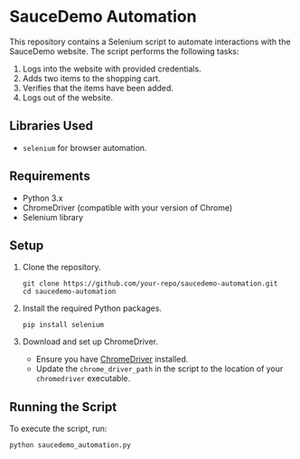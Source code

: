 # SauceDemo Automation

This repository contains a Selenium script to automate interactions with the SauceDemo website. The script performs the following tasks:

1. Logs into the website with provided credentials.
2. Adds two items to the shopping cart.
3. Verifies that the items have been added.
4. Logs out of the website.

## Libraries Used

- `selenium` for browser automation.

## Requirements

- Python 3.x
- ChromeDriver (compatible with your version of Chrome)
- Selenium library

## Setup

1. Clone the repository.

    ```shell
    git clone https://github.com/your-repo/saucedemo-automation.git
    cd saucedemo-automation
    ```

2. Install the required Python packages.

    ```shell
    pip install selenium
    ```

3. Download and set up ChromeDriver.

    - Ensure you have [ChromeDriver](https://sites.google.com/a/chromium.org/chromedriver/downloads) installed.
    - Update the `chrome_driver_path` in the script to the location of your `chromedriver` executable.

## Running the Script

To execute the script, run:

```shell
python saucedemo_automation.py

